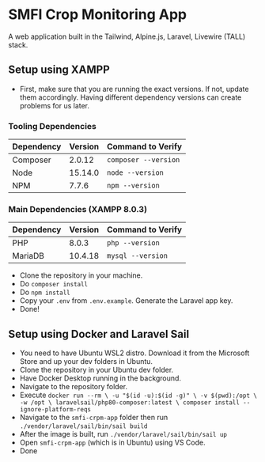 # SMFI Crop Monitoring App

A web application built in the Tailwind, Alpine.js, Laravel, Livewire (TALL) stack.

## Setup using XAMPP

* First, make sure that you are running the exact versions. If not, update them accordingly. 
Having different dependency versions can create problems for us later.

### Tooling Dependencies

| Dependency    | Version       | Command to Verify    |
| ------------- | ------------- | -----------------    |
| Composer      | 2.0.12        | `composer --version` |
| Node          | 15.14.0       | `node --version`     |
| NPM           | 7.7.6         | `npm --version`      |

### Main Dependencies (XAMPP 8.0.3)

| Dependency    | Version       | Command to Verify |
| ------------- | ------------- | ----------------- |
| PHP           | 8.0.3         | `php --version`   |
| MariaDB       | 10.4.18       | `mysql --version` |

* Clone the repository in your machine.
* Do `composer install`
* Do `npm install`
* Copy your `.env` from `.env.example`. Generate the Laravel app key.
* Done!

## Setup using Docker and Laravel Sail

* You need to have Ubuntu WSL2 distro. Download it from the Microsoft Store and up your dev folders in Ubuntu.
* Clone the repository in your Ubuntu dev folder.
* Have Docker Desktop running in the background.
* Navigate to the repository folder.
* Execute `docker run --rm \ -u "$(id -u):$(id -g)" \ -v $(pwd):/opt \ -w /opt \ laravelsail/php80-composer:latest \ composer install --ignore-platform-reqs`
* Navigate to the `smfi-crpm-app` folder then run `./vendor/laravel/sail/bin/sail build`
* After the image is built, run `./vendor/laravel/sail/bin/sail up`
* Open `smfi-crpm-app` (which is in Ubuntu) using VS Code.
* Done
